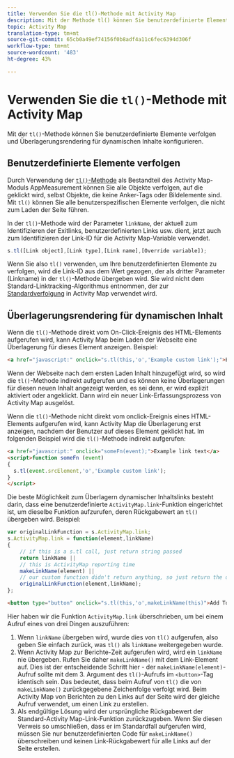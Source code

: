 ```yaml
---
title: Verwenden Sie die tl()-Methode mit Activity Map
description: Mit der Methode tl() können Sie benutzerdefinierte Elemente verfolgen und das Überlagerungsrendering für dynamische Inhalte konfigurieren.
topic: Activity Map
translation-type: tm+mt
source-git-commit: 65cb0a49ef74156f0b8adf4a11c6fec6394d306f
workflow-type: tm+mt
source-wordcount: '483'
ht-degree: 43%

---
```



# Verwenden Sie die `tl()`-Methode mit Activity Map

Mit der `tl()`-Methode können Sie benutzerdefinierte Elemente verfolgen und Überlagerungsrendering für dynamischen Inhalte konfigurieren.

## Benutzerdefinierte Elemente verfolgen

Durch Verwendung der [`tl()`-Methode](/help/implement/vars/functions/tl-method.md) als Bestandteil des Activity Map-Moduls AppMeasurement können Sie alle Objekte verfolgen, auf die geklickt wird, selbst Objekte, die keine Anker-Tags oder Bildelemente sind. Mit `tl()` können Sie alle benutzerspezifischen Elemente verfolgen, die nicht zum Laden der Seite führen.

In der `tl()`-Methode wird der Parameter `linkName`, der aktuell zum Identifizieren der Exitlinks, benutzerdefinierten Links usw. dient, jetzt auch zum Identifizieren der Link-ID für die Activity Map-Variable verwendet.

```js
s.tl([Link object],[Link type],[Link name],[Override variable]);
```

Wenn Sie also `tl()` verwenden, um Ihre benutzerdefinierten Elemente zu verfolgen, wird die Link-ID aus dem Wert gezogen, der als dritter Parameter (Linkname) in der `tl()`-Methode übergeben wird. Sie wird nicht dem Standard-Linktracking-Algorithmus entnommen, der zur [Standardverfolgung](activitymap-link-tracking-methodology.md) in Activity Map verwendet wird.

## Überlagerungsrendering für dynamischen Inhalt

Wenn die `tl()`-Methode direkt vom On-Click-Ereignis des HTML-Elements aufgerufen wird, kann Activity Map beim Laden der Webseite eine Überlagerung für dieses Element anzeigen. Beispiel: 

```html
<a href="javascript:" onclick="s.tl(this,'o','Example custom link');">Example link text</a>
```

Wenn der Webseite nach dem ersten Laden Inhalt hinzugefügt wird, so wird die `tl()`-Methode indirekt aufgerufen und es können keine Überlagerungen für diesen neuen Inhalt angezeigt werden, es sei denn, er wird explizit aktiviert oder angeklickt. Dann wird ein neuer Link-Erfassungsprozess von Activity Map ausgelöst.

Wenn die `tl()`-Methode nicht direkt vom onclick-Ereignis eines HTML-Elements aufgerufen wird, kann Activity Map die Überlagerung erst anzeigen, nachdem der Benutzer auf dieses Element geklickt hat. Im folgenden Beispiel wird die `tl()`-Methode indirekt aufgerufen:

```html
<a href="javascript:" onclick="someFn(event);">Example link text</a>
<script>function someFn (event)
{
  s.tl(event.srcElement,'o','Example custom link');
}
</script>
```

Die beste Möglichkeit zum Überlagern dynamischer Inhaltslinks besteht darin, dass eine benutzerdefinierte `ActivityMap.link`-Funktion eingerichtet ist, um dieselbe Funktion aufzurufen, deren Rückgabewert an `tl()` übergeben wird. Beispiel:

```js
var originalLinkFunction = s.ActivityMap.link;
s.ActivityMap.link = function(element,linkName)
{
    // if this is a s.tl call, just return string passed
    return linkName ||      
    // this is ActivityMap reporting time
    makeLinkName(element) ||
    // our custom function didn't return anything, so just return the default ActivityMap Link
    originalLinkFunction(element,linkName);
};
```

```html
<button type="button" onclick="s.tl(this,'o',makeLinkName(this)">Add To Cart</button>
```

Hier haben wir die Funktion `ActivityMap.link` überschrieben, um bei einem Aufruf eines von drei Dingen auszuführen:

1. Wenn `linkName` übergeben wird, wurde dies von `tl()` aufgerufen, also geben Sie einfach zurück, was `tl()` als `linkName` weitergegeben wurde.
2. Wenn Activity Map zur Berichte-Zeit aufgerufen wird, wird ein `linkName` nie übergeben. Rufen Sie daher `makeLinkName()` mit dem Link-Element auf. Dies ist der entscheidende Schritt hier - der `makeLinkName(element)`-Aufruf sollte mit dem 3. Argument des `tl()`-Aufrufs im `<button>`-Tag identisch sein. Das bedeutet, dass beim Aufruf von `tl()` die von `makeLinkName()` zurückgegebene Zeichenfolge verfolgt wird. Beim Activity Map von Berichten zu den Links auf der Seite wird der gleiche Aufruf verwendet, um einen Link zu erstellen.
3. Als endgültige Lösung wird der ursprüngliche Rückgabewert der Standard-Activity Map-Link-Funktion zurückzugeben. Wenn Sie diesen Verweis so umschließen, dass er im Standardfall aufgerufen wird, müssen Sie nur benutzerdefinierten Code für `makeLinkName()` überschreiben und keinen Link-Rückgabewert für alle Links auf der Seite erstellen.

